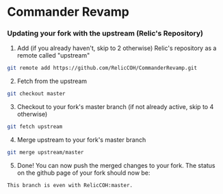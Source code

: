 # Commander Revamp

### Updating your fork with the upstream (Relic's Repository)
1. Add (if you already haven't, skip to 2 otherwise) Relic's repository as a remote called "upstream"
```bash
git remote add https://github.com/RelicCOH/CommanderRevamp.git
```
2. Fetch from the upstream
```bash
git checkout master
```
3. Checkout to your fork's master branch (if not already active, skip to 4 otherwise)
```bash
git fetch upstream
```
4. Merge upstream to your fork's master branch
```bash
git merge upstream/master
```
5. Done! You can now push the merged changes to your fork. The status on the github page of your fork should now be:
```
This branch is even with RelicCOH:master.
```
